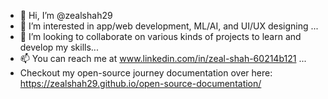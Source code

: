 - 👋 Hi, I’m @zealshah29
- 👀 I’m interested in app/web development, ML/AI, and UI/UX designing ...
- 💞️ I’m looking to collaborate on various kinds  of projects to learn and develop my skills...
- 📫 You can reach me at  www.linkedin.com/in/zeal-shah-60214b121 ...
- Checkout my open-source journey documentation over here: https://zealshah29.github.io/open-source-documentation/
<!---
zealshah29/zealshah29 is a ✨ special ✨ repository because its `README.md` (this file) appears on your GitHub profile.
You can click the Preview link to take a look at your changes.
--->
